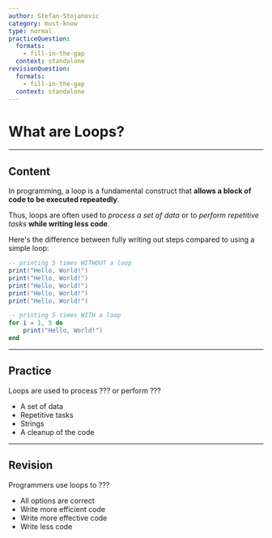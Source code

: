 ```yaml
---
author: Stefan-Stojanovic
category: must-know
type: normal
practiceQuestion:
  formats:
    - fill-in-the-gap
  context: standalone
revisionQuestion:
  formats:
    - fill-in-the-gap
  context: standalone
---
```


# What are Loops?

---
## Content

In programming, a loop is a fundamental construct that **allows a block of code to be executed repeatedly**. 

Thus, loops are often used to *process a set of data* or to *perform repetitive tasks* **while writing less code**. 

Here's the difference between fully writing out steps compared to using a simple loop:

```lua
-- printing 5 times WITHOUT a loop
print("Hello, World!")
print("Hello, World!")
print("Hello, World!")
print("Hello, World!")
print("Hello, World!")

-- printing 5 times WITH a loop
for i = 1, 5 do
    print("Hello, World!")
end
```

---

## Practice

Loops are used to process ??? or perform ??? 

- A set of data
- Repetitive tasks
- Strings
- A cleanup of the code

---

## Revision

Programmers use loops to ???

- All options are correct
- Write more efficient code
- Write more effective code
- Write less code